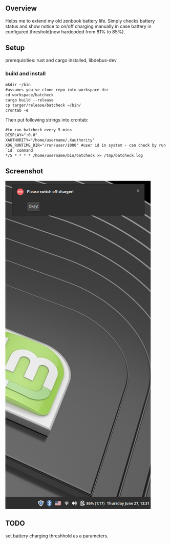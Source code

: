 ## Overview
Helps me to extend my old zenbook battery life.
Simply checks battery status and show notice to on/off charging manually in case battery in configured threshold(now hardcoded from 81% to 85%).
## Setup
prerequisities: rust and cargo installed, libdebus-dev
### build and install
```shell
mkdir ~/bin
#assumes you've clone repo into workspace dir
cd workspace/batcheck
cargo build --release
cp targer/release/batcheck ~/bin/
crontab -e
```
Then put following strings into crontab:
```shell
#to run batcheck every 5 mins
DISPLAY=":0.0"
XAUTHORITY="/home/username/.Xauthority"
XDG_RUNTIME_DIR="/run/user/1000" #user id in system - can check by run `id` command
*/5 * * * * /home/username/bin/batcheck >> /tmp/batcheck.log

```

## Screenshot
![screenshot](/screenshot.png)

## TODO
set battery charging threshhold as a parameters.

